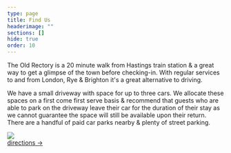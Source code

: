 ```yaml
---
type: page
title: Find Us
headerimage: ""
sections: []
hide: true
order: 10
---
```

The Old Rectory is a 20 minute walk from Hastings train station & a great way to get a glimpse of the town before checking-in. With regular services to and from London, Rye & Brighton it's a great alternative to driving. 

We have a small driveway with space for up to three cars. We allocate these spaces on a first come first serve basis & recommend that guests who are able to park on the driveway leave their car for the duration of their stay as we cannot guarantee the space will still be available upon their return. There are a handful of paid car parks nearby & plenty of street parking.

[![](/assets/img/find-us-map.jpg)](https://maps.app.goo.gl/15JqmSQ38KjVxnjaA)\
[directions →](https://maps.app.goo.gl/15JqmSQ38KjVxnjaA)
